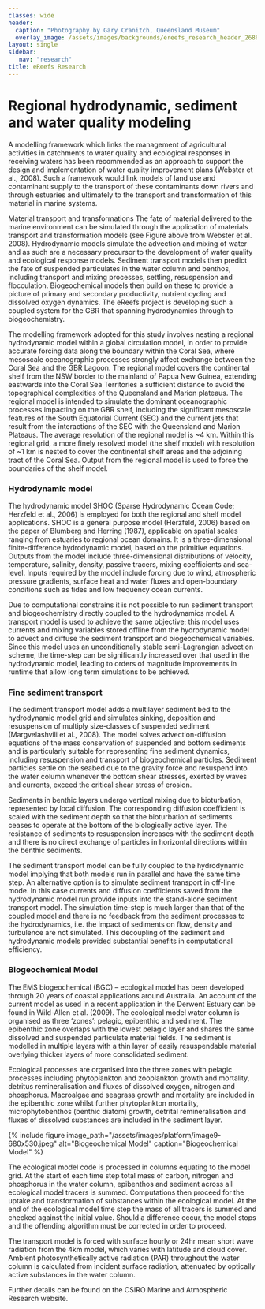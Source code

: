 ```yaml
---
classes: wide
header:
  caption: "Photography by Gary Cranitch, Queensland Museum"
  overlay_image: /assets/images/backgrounds/ereefs_research_header_2688_q60.jpg
layout: single
sidebar:
   nav: "research"
title: eReefs Research
---
```

# Regional hydrodynamic, sediment and water quality modeling
A modelling framework which links the management of agricultural activities in catchments to water quality and ecological responses in receiving waters has been recommended as an approach to support the design and implementation of water quality improvement plans (Webster et al., 2008). Such a framework would link models of land use and contaminant supply to the transport of these contaminants down rivers and through estuaries and ultimately to the transport and transformation of this material in marine systems.

Material transport and transformations
The fate of material delivered to the marine environment can be simulated through the application of materials transport and transformation models (see Figure above from Webster et al. 2008). Hydrodynamic models simulate the advection and mixing of water and as such are a necessary precursor to the development of water quality and ecological response models. Sediment transport models then predict the fate of suspended particulates in the water column and benthos, including transport and mixing processes, settling, resuspension and flocculation. Biogeochemical models then build on these to provide a picture of primary and secondary productivity, nutrient cycling and dissolved oxygen dynamics. The eReefs project is developing such a coupled system for the GBR that spanning hydrodynamics through to biogeochemistry.

The modelling framework adopted for this study involves nesting a regional hydrodynamic model within a global circulation model, in order to provide accurate forcing data along the boundary within the Coral Sea, where mesoscale oceanographic processes strongly affect exchange between the Coral Sea and the GBR Lagoon. The regional model covers the continental shelf from the NSW border to the mainland of Papua New Guinea, extending eastwards into the Coral Sea Territories a sufficient distance to avoid the topographical complexities of the Queensland and Marion plateaus. The regional model is intended to simulate the dominant oceanographic processes impacting on the GBR shelf, including the significant mesoscale features of the South Equatorial Current (SEC) and the current jets that result from the interactions of the SEC with the Queensland and Marion Plateaus. The average resolution of the regional model is ~4 km. Within this regional grid, a more finely resolved model (the shelf model) with resolution of ~1 km is nested to cover the continental shelf areas and the adjoining tract of the Coral Sea. Output from the regional model is used to force the boundaries of the shelf model.

### Hydrodynamic model
The hydrodynamic model SHOC (Sparse Hydrodynamic Ocean Code; Herzfeld et al., 2006) is employed for both the regional and shelf model applications. SHOC is a general purpose model (Herzfeld, 2006) based on the paper of Blumberg and Herring (1987), applicable on spatial scales ranging from estuaries to regional ocean domains. It is a three-dimensional finite-difference hydrodynamic model, based on the primitive equations. Outputs from the model include three-dimensional distributions of velocity, temperature, salinity, density, passive tracers, mixing coefficients and sea-level. Inputs required by the model include forcing due to wind, atmospheric pressure gradients, surface heat and water fluxes and open-boundary conditions such as tides and low frequency ocean currents.

Due to computational constrains it is not possible to run sediment transport and biogeochemistry directly coupled to the hydrodynamics model. A transport model is used to achieve the same objective; this model uses currents and mixing variables stored offline from the hydrodynamic model to advect and diffuse the sediment transport and biogeochemical variables. Since this model uses an unconditionally stable semi-Lagrangian advection scheme, the time-step can be significantly increased over that used in the hydrodynamic model, leading to orders of magnitude improvements in runtime that allow long term simulations to be achieved.

### Fine sediment transport
The sediment transport model adds a multilayer sediment bed to the hydrodynamic model grid and simulates sinking, deposition and resuspension of multiply size-classes of suspended sediment (Margvelashvili et al., 2008). The model solves advection-diffusion equations of the mass conservation of suspended and bottom sediments and is particularly suitable for representing fine sediment dynamics, including resuspension and transport of biogeochemical particles. Sediment particles settle on the seabed due to the gravity force and resuspend into the water column whenever the bottom shear stresses, exerted by waves and currents, exceed the critical shear stress of erosion.

Sediments in benthic layers undergo vertical mixing due to bioturbation, represented by local diffusion. The corresponding diffusion coefficient is scaled with the sediment depth so that the bioturbation of sediments ceases to operate at the bottom of the biologically active layer. The resistance of sediments to resuspension increases with the sediment depth and there is no direct exchange of particles in horizontal directions within the benthic sediments.

The sediment transport model can be fully coupled to the hydrodynamic model implying that both models run in parallel and have the same time step. An alternative option is to simulate sediment transport in off-line mode. In this case currents and diffusion coefficients saved from the hydrodynamic model run provide inputs into the stand-alone sediment transport model. The simulation time-step is much larger than that of the coupled model and there is no feedback from the sediment processes to the hydrodynamics, i.e. the impact of sediments on flow, density and turbulence are not simulated. This decoupling of the sediment and hydrodynamic models provided substantial benefits in computational efficiency.

### Biogeochemical Model
The EMS biogeochemical (BGC) – ecological model has been developed through 20 years of coastal applications around Australia. An account of the current model as used in a recent application in the Derwent Estuary can be found in Wild-Allen et al. (2009). The ecological model water column is organised as three ‘zones’: pelagic, epibenthic and sediment. The epibenthic zone overlaps with the lowest pelagic layer and shares the same dissolved and suspended particulate material fields. The sediment is modelled in multiple layers with a thin layer of easily resuspendable material overlying thicker layers of more consolidated sediment.

Ecological processes are organised into the three zones with pelagic processes including phytoplankton and zooplankton growth and mortality, detritus remineralisation and fluxes of dissolved oxygen, nitrogen and phosphorus. Macroalgae and seagrass growth and mortality are included in the epibenthic zone whilst further phytoplankton mortality, microphytobenthos (benthic diatom) growth, detrital remineralisation and fluxes of dissolved substances are included in the sediment layer.

{% include figure image_path="/assets/images/platform/image9-680x530.jpeg" alt="Biogeochemical Model" caption="Biogeochemical Model" %}

The ecological model code is processed in columns equating to the model grid. At the start of each time step total mass of carbon, nitrogen and phosphorus in the water column, epibenthos and sediment across all ecological model tracers is summed. Computations then proceed for the uptake and transformation of substances within the ecological model. At the end of the ecological model time step the mass of all tracers is summed and checked against the initial value. Should a difference occur, the model stops and the offending algorithm must be corrected in order to proceed.

The transport model is forced with surface hourly or 24hr mean short wave radiation from the 4km model, which varies with latitude and cloud cover. Ambient photosynthetically active radiation (PAR) throughout the water column is calculated from incident surface radiation, attenuated by optically active substances in the water column.

Further details can be found on the CSIRO Marine and Atmospheric Research website.
